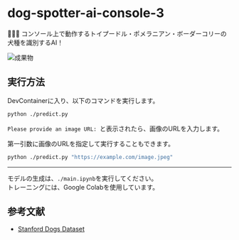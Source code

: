 # dog-spotter-ai-console-3

🦮🦮🦮 コンソール上で動作するトイプードル・ポメラニアン・ボーダーコリーの犬種を識別するAI！  

![成果物](./fruit.gif)  

## 実行方法

DevContainerに入り、以下のコマンドを実行します。  

```bash
python ./predict.py
```

`Please provide an image URL: `と表示されたら、画像のURLを入力します。  

第一引数に画像のURLを指定して実行することもできます。  

```bash
python ./predict.py "https://example.com/image.jpeg"
```

---

モデルの生成は、`./main.ipynb`を実行してください。  
トレーニングには、Google Colabを使用しています。  

## 参考文献

- [Stanford Dogs Dataset](http://vision.stanford.edu/aditya86/ImageNetDogs/)
